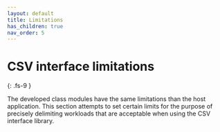 ```yaml
---
layout: default
title: Limitations
has_children: true
nav_order: 5
---
```


# CSV interface limitations
{: .fs-9 }

The developed class modules have the same limitations than the host application. This section attempts to set certain limits for the purpose of precisely delimiting workloads that are acceptable when using the CSV interface library.